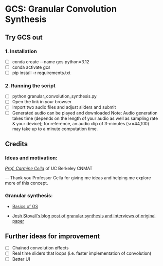 # GCS: Granular Convolution Synthesis

## Try GCS out
### 1. Installation
- [ ] conda create --name gcs python=3.12
- [ ] conda activate gcs
- [ ] pip install -r requirements.txt

### 2. Running the script
- [ ] python granular_convolution_synthesis.py
- [ ] Open the link in your browser
- [ ] Import two audio files and adjust sliders and submit
- [ ] Generated audio can be played and downloaded
Note: Audio generation takes time (depends on the length of your audio as well as sampling rate & your device); for reference, an audio clip of 3-minutes (sr=44,100) may take up to a minute computation time.

## Credits
### Ideas and motivation: 
*[Prof. Carmine Cella](http://www.carminecella.com/)* of UC Berkeley CNMAT

-- Thank you Professor Cella for giving me ideas and helping me explore more of this concept.

### Granular synthesis:
- [Basics of GS](https://cmtext.indiana.edu/synthesis/chapter4_granular.php)

- [Josh Stovall's blog post of granular synthesis and interviews of original paper](https://joshstovall.com/writing/granular-synthesis/)

## Further ideas for improvement
- [ ] Chained convolution effects
- [ ] Real time sliders that loops (i.e. faster implementation of convolution)
- [ ] Better UI
